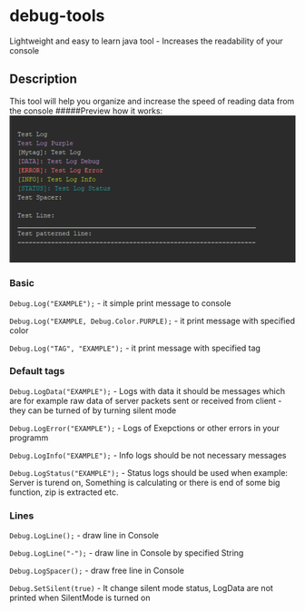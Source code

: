 # debug-tools
Lightweight and easy to learn java tool - Increases the readability of your console

## Description
This tool will help you organize and increase the speed of reading data from the console
#####Preview how it works:
![alt text](https://raw.githubusercontent.com/john-bartu/debug-tools/master/showcase.png)

### Basic

`Debug.Log("EXAMPLE");` - it simple print message to console

`Debug.Log("EXAMPLE, Debug.Color.PURPLE);` - it print message with specified color

`Debug.Log("TAG", "EXAMPLE");` - it print message with specified tag


### Default tags

`Debug.LogData("EXAMPLE");` - Logs with data it should be messages which are for example raw data of server packets sent or received from client - they can be turned of by turning silent mode

`Debug.LogError("EXAMPLE");` - Logs of Exepctions or other errors in your programm

`Debug.LogInfo("EXAMPLE");` - Info logs should be not necessary messages

`Debug.LogStatus("EXAMPLE");` - Status logs should be used when example: Server is turend on, Something is calculating or there is end of some big function, zip is extracted etc.


### Lines 

`Debug.LogLine();` - draw line in Console

`Debug.LogLine("-");` - draw line in Console by specified String

`Debug.LogSpacer();` - draw free line in Console


`Debug.SetSilent(true)` - It change silent mode status, LogData are not printed when SilentMode is turned on
